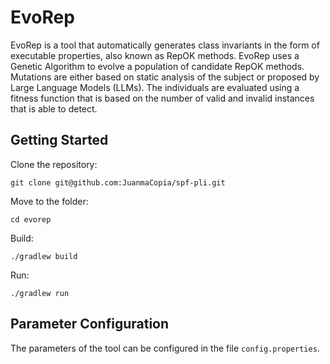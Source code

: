 # EvoRep

EvoRep is a tool that automatically generates class invariants in the form of executable properties, also known as RepOK
methods. EvoRep uses a Genetic Algorithm to evolve a population of candidate RepOK methods. Mutations are either based
on static analysis of the subject or proposed by Large Language Models (LLMs). The individuals are evaluated using a
fitness function that is based on the number of valid and invalid instances that is able to detect.

## Getting Started

Clone the repository:

```
git clone git@github.com:JuanmaCopia/spf-pli.git
```

Move to the folder:

```
cd evorep
```

Build:

```
./gradlew build
```

Run:

```
./gradlew run
```

## Parameter Configuration

The parameters of the tool can be configured in the file `config.properties`.